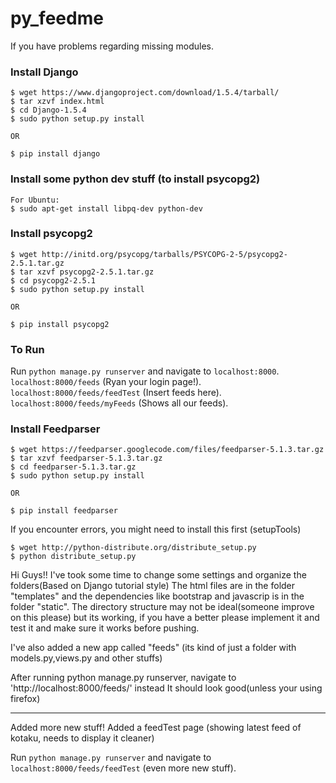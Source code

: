 py_feedme
=========
If you have problems regarding missing modules.

### Install Django

    $ wget https://www.djangoproject.com/download/1.5.4/tarball/
    $ tar xzvf index.html
    $ cd Django-1.5.4
    $ sudo python setup.py install
    
    OR 
    
    $ pip install django

### Install some python dev stuff (to install psycopg2)

    For Ubuntu:
    $ sudo apt-get install libpq-dev python-dev

### Install psycopg2

    $ wget http://initd.org/psycopg/tarballs/PSYCOPG-2-5/psycopg2-2.5.1.tar.gz
    $ tar xzvf psycopg2-2.5.1.tar.gz
    $ cd psycopg2-2.5.1
    $ sudo python setup.py install
    
    OR
    
    $ pip install psycopg2

### To Run

Run `python manage.py runserver` and navigate to `localhost:8000`.
`localhost:8000/feeds` (Ryan your login page!).
`localhost:8000/feeds/feedTest` (Insert feeds here).
`localhost:8000/feeds/myFeeds` (Shows all our feeds).

### Install Feedparser

    $ wget https://feedparser.googlecode.com/files/feedparser-5.1.3.tar.gz
    $ tar xzvf feedparser-5.1.3.tar.gz
    $ cd feedparser-5.1.3.tar.gz
    $ sudo python setup.py install
    
    OR
    
    $ pip install feedparser

If you encounter errors, you might need to install this first (setupTools)

    $ wget http://python-distribute.org/distribute_setup.py
    $ python distribute_setup.py


Hi Guys!! I've took some time to change some settings and organize the folders(Based on Django tutorial style)
The html files are in the folder "templates" and the dependencies like bootstrap and javascrip is in the folder
"static". The directory structure may not be ideal(someone improve on this please) but its working, if you 
have a better please implement it and test it and make sure it works before pushing.

I've also added a new app called "feeds" (its kind of just a folder with models.py,views.py and other stuffs)

After running python manage.py runserver, navigate to 'http://localhost:8000/feeds/' instead 
It should look good(unless your using firefox)

******************************************************************************************************

Added more new stuff! 
Added a feedTest page (showing latest feed of kotaku, needs to display it cleaner)

Run `python manage.py runserver` and navigate to `localhost:8000/feeds/feedTest` (even more new stuff).



